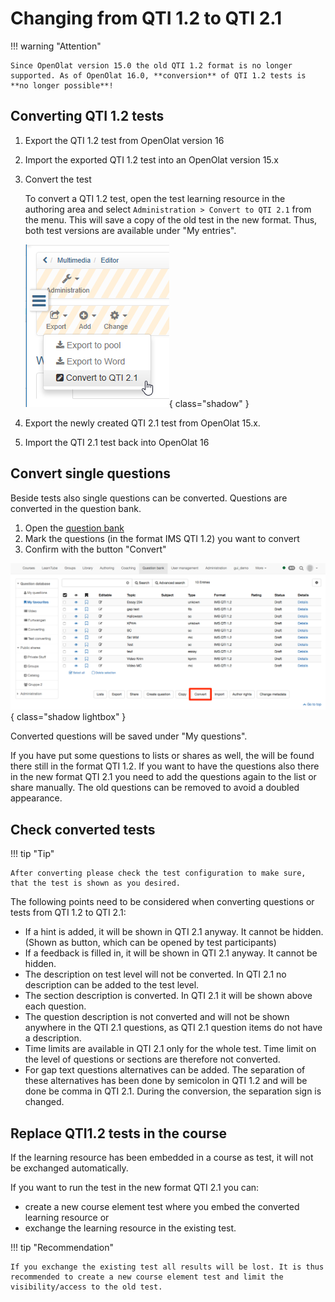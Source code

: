 # Changing from QTI 1.2 to QTI 2.1

!!! warning "Attention"

    Since OpenOlat version 15.0 the old QTI 1.2 format is no longer supported. As of OpenOlat 16.0, **conversion** of QTI 1.2 tests is **no longer possible**!

## Converting QTI 1.2 tests

1. Export the QTI 1.2 test from OpenOlat version 16
2. Import the exported QTI 1.2 test into an OpenOlat version 15.x
3. Convert the test

    To convert a QTI 1.2 test, open the test learning resource in the authoring area and select `Administration > Convert to QTI 2.1` from the menu. This will save a copy of the old test in the new format. Thus, both test versions are available under "My entries".

    ![Convert tests](assets/test12_export.png){ class="shadow" }

4. Export the newly created QTI 2.1 test from OpenOlat 15.x.
5. Import the QTI 2.1 test back into OpenOlat 16

## Convert single questions

Beside tests also single questions can be converted. Questions are converted in the question bank.

1. Open the [question bank](../area_modules/Question_Bank.md)
2. Mark the questions (in the format IMS QTI 1.2) you want to convert
3. Confirm with the button "Convert"

![Convert question](assets/EN_convert_question.png){ class="shadow lightbox" }

Converted questions will be saved under "My questions".

If you have put some questions to lists or shares as well, the will be found there still in the format QTI 1.2. If you want to have the questions also there in the new format QTI 2.1 you need to add the questions again to the list or share manually. The old questions can be removed to avoid a doubled appearance.

## Check converted tests

!!! tip "Tip"

    After converting please check the test configuration to make sure, that the test is shown as you desired.

The following points need to be considered when converting questions or tests from QTI 1.2 to QTI 2.1:

* If a hint is added, it will be shown in QTI 2.1 anyway. It cannot be hidden. (Shown as button, which can be opened by test participants)
* If a feedback is filled in, it will be shown in QTI 2.1 anyway. It cannot be hidden.
* The description on test level will not be converted. In QTI 2.1 no description can be added to the test level.
* The section description is converted. In QTI 2.1 it will be shown above each question.
* The question description is not converted and will not be shown anywhere in the QTI 2.1 questions, as QTI 2.1 question items do not have a description.
* Time limits are available in QTI 2.1 only for the whole test. Time limit on the level of questions or sections are therefore not converted.
* For gap text questions alternatives can be added. The separation of these alternatives has been done by semicolon in QTI 1.2 and will be done be comma in QTI 2.1. During the conversion, the separation sign is changed.

## Replace QTI1.2 tests in the course

If the learning resource has been embedded in a course as test, it will not be exchanged automatically.

If you want to run the test in the new format QTI 2.1 you can:

* create a new course element test where you embed the converted learning resource or
* exchange the learning resource in the existing test.

!!! tip "Recommendation"

    If you exchange the existing test all results will be lost. It is thus recommended to create a new course element test and limit the visibility/access to the old test.
